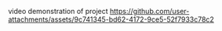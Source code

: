 video demonstration of project
https://github.com/user-attachments/assets/9c741345-bd62-4172-9ce5-52f7933c78c2

